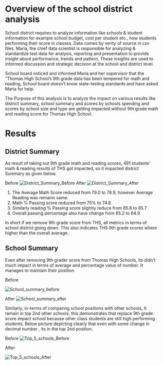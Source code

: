 # Overview of the school district analysis
School district requires to analyze information like schools & student information for example school budget, cost per student etc., how students performing their score in classes. Data comes by verity of source in csv files. Maria, the chief data scientist is responsible for analyzing & standardize test data for analysis, reporting and presentation to provide insight about performance, trends and pattern. These insights are used to informed discussion and strategic decision at the school and district level.

School board noticed and informed Maria and her supervisor that the “Thomas High School’s 9th grade data has been tempered for math and reading, School board doesn’t know state-testing standards and have asked Maria for help.

The Purpose of this analysis is to analyze the impact on various results like district summary, school summary and scores by schools spending and scores by school size and type are getting impacted without 9th grade math and reading score for Thomas High School.
# Results
## District Summary
As result of taking out 9th grade math and reading scores, 491 students’ math & reading results of THS got impacted, so it impacted district Summary as given below.

Before
![District_Summary_Before](https://user-images.githubusercontent.com/91766890/140677400-8e265a67-5480-4cc7-8831-23f4d1b76bd0.PNG)
After 
![District_Summary_After](https://user-images.githubusercontent.com/91766890/140677417-bd747aee-a2b1-4f08-8d4d-54676597c580.PNG)

1. The Average Math Score reduced from 79.0 to 78.9, however Average Reading was remains same.
2. Math % Passing score reduced from 75% to 74.8 
3. Similarly reading % Passing score slightly reduce from 85.8 to 85.7
4. Overall passing percentage also have change from 65.2 to 64.9

In short if we remove 9th grade score from THS, all metrics in terms of school district going down. This also indicates THS 9th grade scores where higher than the overall average. 

## School Summary 
Even after removing 9th grader score from Thomas High Schools, its didn’t much impact in terms of average and percentage value of number. It manages to maintain their position 

Before 

![School_summary_before](https://user-images.githubusercontent.com/91766890/140682118-1b3c62e7-837b-43a0-8e89-5cacb5e02131.PNG)

After 
![School_summary_after](https://user-images.githubusercontent.com/91766890/140682131-8bcd575a-24f0-4357-ba1e-d075c9da28e2.PNG)

Similarly, in-terms of comparing school positions with other schools, It remain in top 2nd other schools, this demonstrates that replace 9th grade score impact school because other class students are still high performing students. Below picture depicting clearly that even with some change in decimal number , its in the top 2nd position.

Before
![Top_5_schools_Before](https://user-images.githubusercontent.com/91766890/140682141-8e3f4df1-f410-4f0d-8de2-d71c2199e600.PNG)

After

![Top_5_schools_After](https://user-images.githubusercontent.com/91766890/140682148-0459f8bc-706d-4800-a871-3c2ca3fdef56.PNG)

